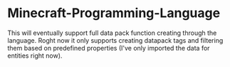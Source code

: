 # Minecraft-Programming-Language
This will eventually support full data pack function creating through the language.
Roght now it only supports creating datapack tags and filtering them based on predefined properties (I've only imported the data for entities right now).
